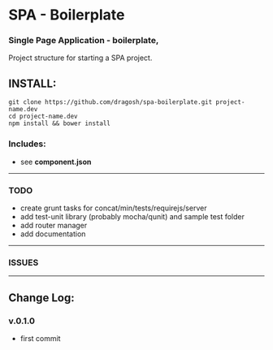 # SPA - Boilerplate
###  Single Page Application - boilerplate,
Project structure for starting a SPA project.

## INSTALL:
    git clone https://github.com/dragosh/spa-boilerplate.git project-name.dev
    cd project-name.dev
    npm install && bower install


### Includes:
+ see **component.json**
****
### TODO
+ create grunt tasks for concat/min/tests/requirejs/server
+ add test-unit library (probably mocha/qunit) and sample test folder
+ add router manager
+ add documentation
****
### ISSUES

****
## Change Log:
### v.0.1.0
+ first commit
